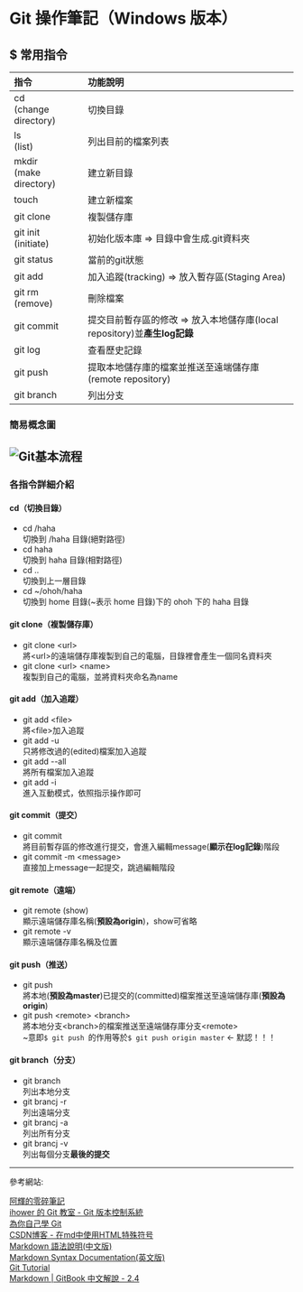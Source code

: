 ﻿# Git 操作筆記（Windows 版本）

## $ 常用指令
指令|功能說明
:---|:---
cd<br>(change directory)|切換目錄
ls<br>(list)|列出目前的檔案列表
mkdir<br>(make directory)|建立新目錄
touch|建立新檔案
git clone|複製儲存庫
git init<br>(initiate)|初始化版本庫 &rArr; 目錄中會生成.git資料夾
git status|當前的git狀態
git add|加入追蹤(tracking) &rArr; 放入暫存區(Staging Area)
git rm<br>(remove)|刪除檔案
git commit|提交目前暫存區的修改 &rArr; 放入本地儲存庫(local repository)並**產生log記錄**
git log|查看歷史記錄
git push|提取本地儲存庫的檔案並推送至遠端儲存庫(remote repository)
git branch|列出分支

### 簡易概念圖
![Git基本流程](https://i.imgur.com/PJf8pm4.png)
---
### 各指令詳細介紹
#### cd（切換目錄）
* cd /haha<br>
  切換到 /haha 目錄(絕對路徑)
* cd haha<br>
  切換到 haha 目錄(相對路徑) 
* cd ..<br>
  切換到上一層目錄
* cd ~/ohoh/haha<br>
  切換到 home 目錄(~表示 home 目錄)下的 ohoh 下的 haha 目錄
#### git clone（複製儲存庫）
* git clone \<url><br>
  將\<url>的遠端儲存庫複製到自己的電腦，目錄裡會產生一個同名資料夾
* git clone \<url> \<name><br>
  複製到自己的電腦，並將資料夾命名為name 
#### git add（加入追蹤）
* git add \<file><br>
  將\<file>加入追蹤
* git add -u<br>
  只將修改過的(edited)檔案加入追蹤
* git add --all<br>
  將所有檔案加入追蹤
* git add -i<br>
  進入互動模式，依照指示操作即可
#### git commit（提交）
* git commit<br>
  將目前暫存區的修改進行提交，會進入編輯message(**顯示在log記錄**)階段
* git commit -m \<message><br>
  直接加上message一起提交，跳過編輯階段
#### git remote（遠端）
* git remote (show)<br>
  顯示遠端儲存庫名稱(**預設為origin**)，show可省略
* git remote -v<br>
  顯示遠端儲存庫名稱及位置
#### git push（推送）
* git push<br>
  將本地(**預設為master**)已提交的(committed)檔案推送至遠端儲存庫(**預設為origin**)
* git push \<remote> \<branch><br>
  將本地分支\<branch>的檔案推送至遠端儲存庫分支\<remote><br>
  ~意即```$ git push ```的作用等於```$ git push origin master```	&larr; 默認！！！
#### git branch（分支）
* git branch<br>
  列出本地分支
* git brancj -r<br>
  列出遠端分支
* git brancj -a<br>
  列出所有分支
* git brancj -v<br>
  列出每個分支**最後的提交**

---
參考網站:<br>

[阿輝的零碎筆記](https://dotblogs.com.tw/grayyin/1)<br>
[ihower 的 Git 教室 - Git 版本控制系統](https://ihower.tw/git/basic.html)<br>
[為你自己學 Git](https://gitbook.tw/)<br>
[CSDN博客 - 在md中使用HTML特殊符号](https://blog.csdn.net/vola9527/article/details/69948411)<br>
[Markdown 語法說明(中文版)](http://markdown.tw/)<br>
[Markdown Syntax Documentation(英文版)](https://daringfireball.net/projects/markdown/syntax)<br>
[Git Tutorial](https://github.com/twtrubiks/Git-Tutorials/blob/master/README.md)<br>
[Markdown | GitBook 中文解說 - 2.4](https://wastemobile.gitbooks.io/gitbook-chinese/content/format/markdown.html)<br>



